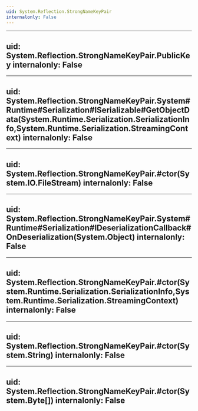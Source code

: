 ```yaml
---
uid: System.Reflection.StrongNameKeyPair
internalonly: False
---
```


---
uid: System.Reflection.StrongNameKeyPair.PublicKey
internalonly: False
---

---
uid: System.Reflection.StrongNameKeyPair.System#Runtime#Serialization#ISerializable#GetObjectData(System.Runtime.Serialization.SerializationInfo,System.Runtime.Serialization.StreamingContext)
internalonly: False
---

---
uid: System.Reflection.StrongNameKeyPair.#ctor(System.IO.FileStream)
internalonly: False
---

---
uid: System.Reflection.StrongNameKeyPair.System#Runtime#Serialization#IDeserializationCallback#OnDeserialization(System.Object)
internalonly: False
---

---
uid: System.Reflection.StrongNameKeyPair.#ctor(System.Runtime.Serialization.SerializationInfo,System.Runtime.Serialization.StreamingContext)
internalonly: False
---

---
uid: System.Reflection.StrongNameKeyPair.#ctor(System.String)
internalonly: False
---

---
uid: System.Reflection.StrongNameKeyPair.#ctor(System.Byte[])
internalonly: False
---
